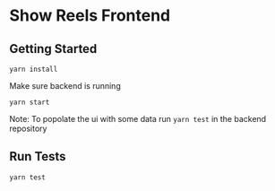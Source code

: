 # Show Reels Frontend

## Getting Started

`yarn install`

Make sure backend is running

`yarn start`

Note: To popolate the ui with some data run `yarn test` in the backend repository

## Run Tests

`yarn test`
